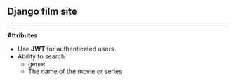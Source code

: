 ## Django film site

---
**Attributes**

* Use **JWT** for authenticated users
* Ability to search
    * genre
    * The name of the movie or series